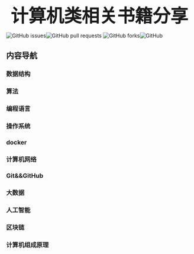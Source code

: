 <div align='center' ><font size='70'><b>计算机类相关书籍分享</b></font></div>

![GitHub issues](https://img.shields.io/github/issues/hopeAbounds/free-programming-books)![GitHub pull requests](https://img.shields.io/github/issues-pr/hopeAbounds/free-programming-books) ![GitHub forks](https://img.shields.io/github/forks/hopeAbounds/free-programming-books?color=%2300FFFF%09)![GitHub](https://img.shields.io/github/license/hopeAbounds/free-programming-books)

## 内容导航

### 数据结构

### 算法

### 编程语言

### 操作系统

### docker

### 计算机网络

### Git&&GitHub

### 大数据

### 人工智能

### 区块链

### 计算机组成原理



